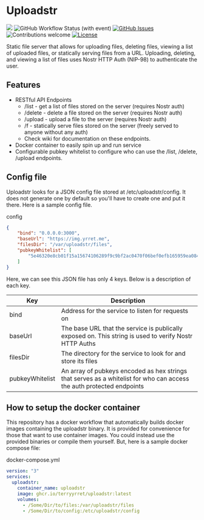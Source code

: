 # Uploadstr

![](https://img.shields.io/badge/rust-stable-blue.svg?logo=rust)
![GitHub Workflow Status (with event)](https://img.shields.io/github/actions/workflow/status/terryyrret/uploadstr/CI-CD.yml)
[![GitHub Issues](https://img.shields.io/github/issues/terryyrret/uploadstr.svg)](https://github.com/terryyrret/uploadstr/issues)
![Contributions welcome](https://img.shields.io/badge/contributions-welcome-orange.svg)
[![License](https://img.shields.io/badge/license-GNU_AGPL_v3-blue.svg)](https://opensource.org/license/agpl-v3/)

Static file server that allows for uploading files, deleting files, viewing a list of uploaded files, or statically serving files from a URL. Uploading, deleting, and viewing a list of files uses Nostr HTTP Auth (NIP-98) to authenticate the user.


## Features
- RESTful API Endpoints
  - /list - get a list of files stored on the server (requires Nostr auth)
  - /delete - delete a file stored on the server (requires Nostr auth)
  - /upload - upload a file to the server (requires Nostr auth)
  - /f - statically serve files stored on the server (freely served to anyone without any auth)
  - Check wiki for documentation on these endpoints.
- Docker container to easily spin up and run service
- Configurable pubkey whitelist to configure who can use the /list, /delete, /upload endpoints.

## Config file
Uploadstr looks for a JSON config file stored at /etc/uploadstr/config. It does not generate one by default so you'll have to create one and put it there. Here is a sample config file.

config
``` json
{
    "bind": "0.0.0.0:3000",
    "baseUrl": "https://img.yrret.me",
    "filesDir": "/var/uploadstr/files",
    "pubkeyWhitelist": [
        "5e46320e8cb01f15a15674106289f9c9bf2ac0470f06bef0efb165959ea084de"
    ]
}
```

Here, we can see this JSON file has only 4 keys. Below is a description of each key.

| Key | Description |
|-----|---------------|
| bind | Address for the service to listen for requests on |
| baseUrl | The base URL that the service is publically exposed on. This string is used to verify Nostr HTTP Auths | 
| filesDir | The directory for the service to look for and store its files |
| pubkeyWhitelist | An array of pubkeys encoded as hex strings that serves as a whitelist for who can access the auth protected endpoints |

## How to setup the docker container
This repository has a docker workflow that automatically builds docker images containing the uploadstr binary. It is provided for convenience for those that want to use container images. You could instead use the provided binaries or compile them yourself. But, here is a sample docker compose file:

docker-compose.yml
``` yaml
version: "3"
services:
  uploadstr:
    container_name: uploadstr
    image: ghcr.io/terryyrret/uploadstr:latest
    volumes:
      - /Some/Dir/to/files:/var/uploadstr/files
      - /Some/Dir/to/config:/etc/uploadstr/config
```
